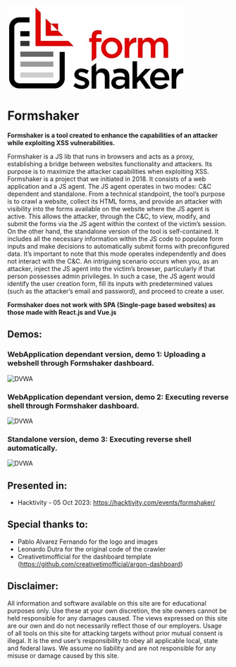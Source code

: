 
![DVWA](https://github.com/michyweb/formshaker/blob/main/agent/images/logo1.jpg?raw=true)

# Formshaker

**Formshaker is a tool created to enhance the capabilities of an attacker while exploiting XSS vulnerabilities.**

Formshaker is a JS lib that runs in browsers and acts as a proxy, establishing a bridge between websites functionality and attackers. Its purpose is to maximize the attacker capabilities when exploiting XSS. Formshaker is a project that we initiated in 2018. It consists of a web application and a JS agent. The JS agent operates in two modes: C&C dependent and standalone. From a technical standpoint, the tool’s purpose is to crawl a website, collect its HTML forms, and provide an attacker with visibility into the forms available on the website where the JS agent is active. This allows the attacker, through the C&C, to view, modify, and submit the forms via the JS agent within the context of the victim’s session. On the other hand, the standalone version of the tool is self-contained. It includes all the necessary information within the JS code to populate form inputs and make decisions to automatically submit forms with preconfigured data. It’s important to note that this mode operates independently and does not interact with the C&C. An intriguing scenario occurs when you, as an attacker, inject the JS agent into the victim’s browser, particularly if that person possesses admin privileges. In such a case, the JS agent would identify the user creation form, fill its inputs with predetermined values (such as the attacker’s email and password), and proceed to create a user.



**Formshaker does not work with SPA (Single-page based websites) as those made with React.js and Vue.js**

## Demos:

### WebApplication dependant version, demo 1: Uploading a webshell through Formshaker dashboard.
![DVWA](https://github.com/michyweb/formshaker/blob/main/agent/images/demo-uploadfile.gif?raw=true)

### WebApplication dependant version, demo 2: Executing reverse shell through Formshaker dashboard.
![DVWA](https://github.com/michyweb/formshaker/blob/main/agent/images/demo-os-command-injection.gif?raw=true)

### Standalone version, demo 3: Executing reverse shell automatically.
![DVWA](https://github.com/michyweb/formshaker/blob/main/agent/images/demo-os-command-injection-standalone.gif?raw=true)


## Presented in:
- Hacktivity - 05 Oct 2023: https://hacktivity.com/events/formshaker/ 

## Special thanks to: 
- Pablo Alvarez Fernando for the logo and images
- Leonardo Dutra for the original code of the crawler
- Creativetimofficial for the dashboard template (https://github.com/creativetimofficial/argon-dashboard)

## Disclaimer:

All information and software available on this site are for educational purposes only. Use these at your own discretion, the site owners cannot be held responsible for any damages caused. The views expressed on this site are our own and do not necessarily reflect those of our employers.
Usage of all tools on this site for attacking targets without prior mutual consent is illegal. It is the end user’s responsibility to obey all applicable local, state and federal laws. We assume no liability and are not responsible for any misuse or damage caused by this site.